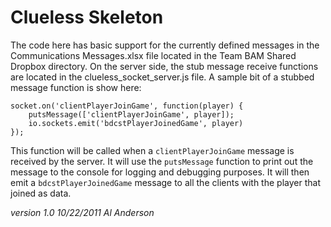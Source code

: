 Clueless Skeleton
=================

The code here has basic support for the currently defined messages in the Communications Messages.xlsx file located in the Team BAM Shared Dropbox directory. On the server side, the stub message receive functions are located in the clueless_socket_server.js file. A sample bit of a stubbed message function is show here:
  
	socket.on('clientPlayerJoinGame', function(player) {
		putsMessage(['clientPlayerJoinGame', player]);
		io.sockets.emit('bdcstPlayerJoinedGame', player)
	});


This function will be called when a `clientPlayerJoinGame` message is received by the server. It will use the `putsMessage` function to print out the message to the console for logging and debugging purposes. It will then emit a `bdcstPlayerJoinedGame` message to all the clients with the player that joined as data.


*version 1.0 10/22/2011 Al Anderson*